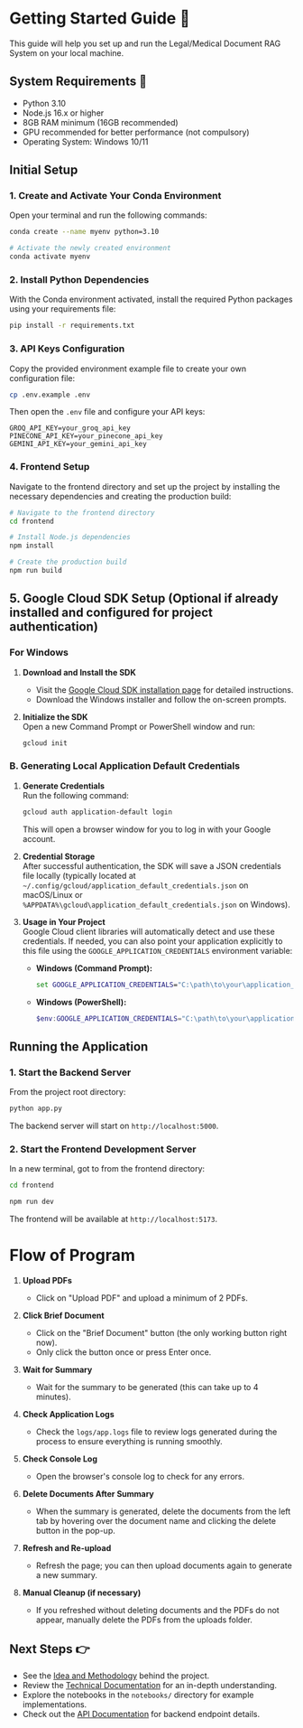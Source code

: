 
# Getting Started Guide 🚀

This guide will help you set up and run the Legal/Medical Document RAG System on your local machine.

## System Requirements 🔧

- Python 3.10
- Node.js 16.x or higher
- 8GB RAM minimum (16GB recommended)
- GPU recommended for better performance (not compulsory)
- Operating System: Windows 10/11

## Initial Setup

### 1. Create and Activate Your Conda Environment

Open your terminal and run the following commands:

```bash
conda create --name myenv python=3.10

# Activate the newly created environment
conda activate myenv
```

### 2. Install Python Dependencies

With the Conda environment activated, install the required Python packages using your requirements file:

```bash
pip install -r requirements.txt
```

### 3. API Keys Configuration

Copy the provided environment example file to create your own configuration file:

```bash
cp .env.example .env
```

Then open the `.env` file and configure your API keys:

```plaintext
GROQ_API_KEY=your_groq_api_key
PINECONE_API_KEY=your_pinecone_api_key
GEMINI_API_KEY=your_gemini_api_key
```

### 4. Frontend Setup

Navigate to the frontend directory and set up the project by installing the necessary dependencies and creating the production build:

```bash
# Navigate to the frontend directory
cd frontend

# Install Node.js dependencies
npm install

# Create the production build
npm run build
```

## 5. Google Cloud SDK Setup (Optional if already installed and configured for project authentication)

### For Windows

1. **Download and Install the SDK**  
   - Visit the [Google Cloud SDK installation page](https://cloud.google.com/sdk/docs/install#windows) for detailed instructions.
   - Download the Windows installer and follow the on-screen prompts.

2. **Initialize the SDK**  
   Open a new Command Prompt or PowerShell window and run:
   ```bash
   gcloud init
   ```

### B. Generating Local Application Default Credentials

1. **Generate Credentials**  
   Run the following command:
   ```bash
   gcloud auth application-default login
   ```
   This will open a browser window for you to log in with your Google account.

2. **Credential Storage**  
   After successful authentication, the SDK will save a JSON credentials file locally (typically located at `~/.config/gcloud/application_default_credentials.json` on macOS/Linux or `%APPDATA%\gcloud\application_default_credentials.json` on Windows).

3. **Usage in Your Project**  
   Google Cloud client libraries will automatically detect and use these credentials. If needed, you can also point your application explicitly to this file using the `GOOGLE_APPLICATION_CREDENTIALS` environment variable:
 
   - **Windows (Command Prompt):**
     ```cmd
     set GOOGLE_APPLICATION_CREDENTIALS="C:\path\to\your\application_default_credentials.json"
     ```
   - **Windows (PowerShell):**
     ```powershell
     $env:GOOGLE_APPLICATION_CREDENTIALS="C:\path\to\your\application_default_credentials.json"
     ```

## Running the Application

### 1. Start the Backend Server

From the project root directory:

```bash
python app.py
```

The backend server will start on `http://localhost:5000`.

### 2. Start the Frontend Development Server

In a new terminal, got to from the frontend directory:

```bash
cd frontend

npm run dev
```

The frontend will be available at `http://localhost:5173`.

# Flow of Program

1. **Upload PDFs**  
   - Click on "Upload PDF" and upload a minimum of 2 PDFs.

2. **Click Brief Document**  
   - Click on the "Brief Document" button (the only working button right now).  
   - Only click the button once or press Enter once.

3. **Wait for Summary**  
   - Wait for the summary to be generated (this can take up to 4 minutes).

4. **Check Application Logs**  
   - Check the `logs/app.logs` file to review logs generated during the process to ensure everything is running smoothly.

5. **Check Console Log**  
   - Open the browser's console log to check for any errors.

6. **Delete Documents After Summary**  
   - When the summary is generated, delete the documents from the left tab by hovering over the document name and clicking the delete button in the pop-up.

7. **Refresh and Re-upload**  
   - Refresh the page; you can then upload documents again to generate a new summary.

8. **Manual Cleanup (if necessary)**  
   - If you refreshed without deleting documents and the PDFs do not appear, manually delete the PDFs from the uploads folder.

## Next Steps 👉

- See the [Idea and Methodology](idea.md) behind the project.
- Review the [Technical Documentation](technical.md) for an in-depth understanding.
- Explore the notebooks in the `notebooks/` directory for example implementations.
- Check out the [API Documentation](api.md) for backend endpoint details.
